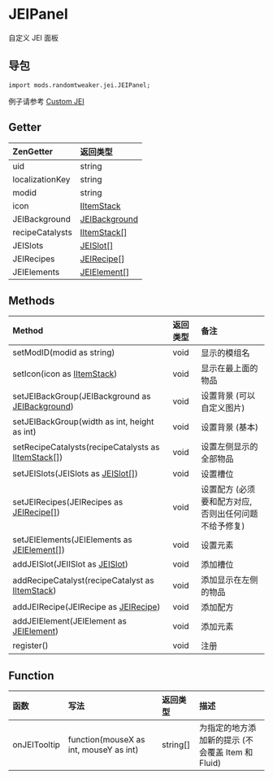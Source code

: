 # JEIPanel

自定义 JEI 面板

## 导包

```zenscript
import mods.randomtweaker.jei.JEIPanel;
```

例子请参考 [Custom JEI](../JEI.md#例子)

## Getter

| ZenGetter       | 返回类型       |
| :-------------- | :------------ |
| uid             | string        |
| localizationKey | string        |
| modid           | string        |
| icon            | [IItemStack](https://docs.blamejared.com/1.12/en/Vanilla/Items/IItemStack/) |
| JEIBackground   | [JEIBackground](JEIBackground.md) |
| recipeCatalysts | [IItemStack[]](https://docs.blamejared.com/1.12/en/Vanilla/Items/IItemStack/) |
| JEISlots        | [JEISlot[]](../JEISlot/JEISlot.md) |
| JEIRecipes      | [JEIRecipe[]](JEIRecipe.md) |
| JEIElements     | [JEIElement[]](../JEIElement/JEIElement.md) |

## Methods

| Method | 返回类型 | 备注 |
| :------------------ | :------------------ | :------------------ |
| setModID(modid as string) | void | 显示的模组名 |
| setIcon(icon as [IItemStack](https://docs.blamejared.com/1.12/en/Vanilla/Items/IItemStack/)) | void | 显示在最上面的物品 |
| setJEIBackGroup(JEIBackground as [JEIBackground](JEIBackground.md)) | void | 设置背景 (可以自定义图片) |
| setJEIBackGroup(width as int, height as int) | void | 设置背景 (基本) |
| setRecipeCatalysts(recipeCatalysts as [IItemStack[]](https://docs.blamejared.com/1.12/en/Vanilla/Items/IItemStack/)) | void | 设置左侧显示的全部物品 |
| setJEISlots(JEISlots as [JEISlot[]](../JEISlot/JEISlot.md)) | void | 设置槽位 |
| setJEIRecipes(JEIRecipes as [JEIRecipe[]](JEIRecipe.md)) | void | 设置配方 (必须要和配方对应, 否则出任何问题不给予修复) |
| setJEIElements(JEIElements as [JEIElement[]](../JEIElement/JEIElement.md)) | void | 设置元素 |
| addJEISlot(JEIISlot as [JEISlot](../JEISlot/JEISlot.md)) | void | 添加槽位 |
| addRecipeCatalyst(recipeCatalyst as [IItemStack](https://docs.blamejared.com/1.12/en/Vanilla/Items/IItemStack/)) | void | 添加显示在左侧的物品 |
| addJEIRecipe(JEIRecipe as [JEIRecipe](JEIRecipe.md)) | void | 添加配方 |
| addJEIElement(JEIElement as [JEIElement](../JEIElement/JEIElement.md)) | void | 添加元素 |
| register() | void | 注册 |

## Function

| 函数 | 写法 | 返回类型 | 描述 |
| :--- | :------- | :---- | :------ |
| onJEITooltip | function(mouseX as int, mouseY as int) | string[] | 为指定的地方添加新的提示 (不会覆盖 Item 和 Fluid) |

